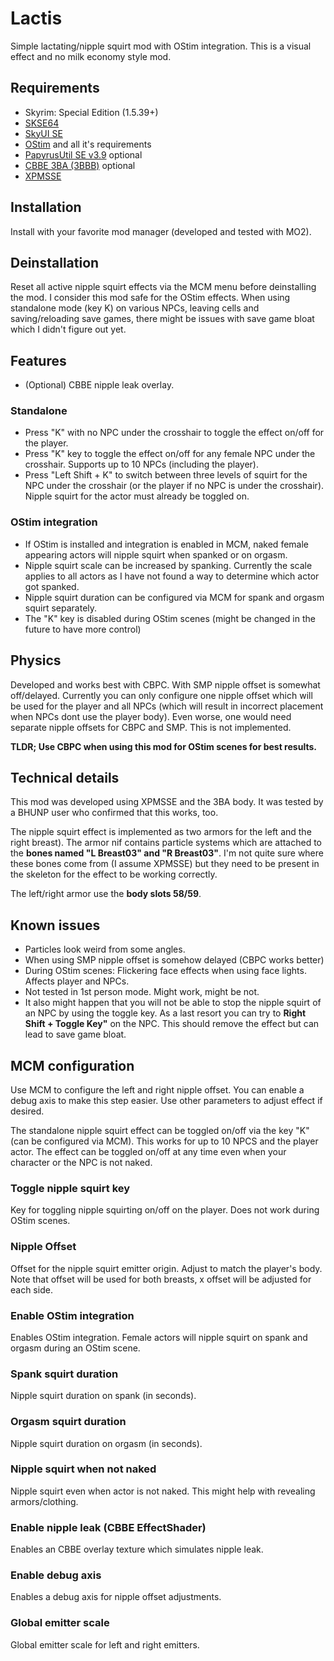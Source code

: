 # Lactis
Simple lactating/nipple squirt mod with OStim integration. This is a visual effect and no milk economy style mod.

## Requirements
+ Skyrim: Special Edition (1.5.39+)
+ [SKSE64](https://skse.silverlock.org/) 
+ [SkyUI SE](https://www.nexusmods.com/skyrimspecialedition/mods/12604)
+ [OStim](https://www.nexusmods.com/skyrimspecialedition/mods/40725) and all it's requirements
+ [PapyrusUtil SE v3.9](https://www.nexusmods.com/skyrimspecialedition/mods/13048?tab=files) optional
+ [CBBE 3BA (3BBB)](https://www.nexusmods.com/skyrimspecialedition/mods/30174) optional
+ [XPMSSE](https://www.nexusmods.com/skyrimspecialedition/mods/1988?tab=files)

## Installation
Install with your favorite mod manager (developed and tested with MO2).

## Deinstallation
Reset all active nipple squirt effects via the MCM menu before deinstalling the mod. 
I consider this mod safe for the OStim effects.
When using standalone mode (key K) on various NPCs, leaving cells and saving/reloading save games, there might be issues with save game bloat which I didn't figure out yet. 

## Features

+ (Optional) CBBE nipple leak overlay. 

### Standalone
+ Press "K" with no NPC under the crosshair to toggle the effect on/off for the player.
+ Press "K" key to toggle the effect on/off for any female NPC under the crosshair. Supports up to 10 NPCs (including the player).
+ Press "Left Shift + K" to switch between three levels of squirt for the NPC under the crosshair (or the player if no NPC is under the crosshair). Nipple squirt for the actor must already be toggled on.

### OStim integration
+ If OStim is installed and integration is enabled in MCM, naked female appearing actors will nipple squirt when spanked or on orgasm.
+ Nipple squirt scale can be increased by spanking. Currently the scale applies to all actors as I have not found a way to determine which actor got spanked.
+ Nipple squirt duration can be configured via MCM for spank and orgasm squirt separately.
+ The "K" key is disabled during OStim scenes (might be changed in the future to have more control)

## Physics
Developed and works best with CBPC. With SMP nipple offset is somewhat off/delayed.
Currently you can only configure one nipple offset which will be used for the player and all NPCs (which will result in incorrect placement when NPCs dont use the player body). Even worse, one would need separate nipple offsets for CBPC and SMP. This is not implemented. 

**TLDR; Use CBPC when using this mod for OStim scenes for best results.**

## Technical details
This mod was developed using XPMSSE and the 3BA body. It was tested by a BHUNP user who confirmed that this works, too.

The nipple squirt effect is implemented as two armors for the left and the right breast). The armor nif contains particle systems which are attached to the **bones named "L Breast03" and "R Breast03"**. I'm not quite sure where these bones come from (I assume XPMSSE) but they need to be present in the skeleton for the effect to be working correctly.

The left/right armor use the **body slots 58/59**.

## Known issues
+ Particles look weird from some angles.
+ When using SMP nipple offset is somehow delayed (CBPC works better)
+ During OStim scenes: Flickering face effects when using face lights. Affects player and NPCs.
+ Not tested in 1st person mode. Might work, might be not.
+ It also might happen that you will not be able to stop the nipple squirt of an NPC by using the toggle key. As a last resort you can try to **Right Shift + Toggle Key"** on the NPC. This should remove the effect but can lead to save game bloat.

## MCM configuration
Use MCM to configure the left and right nipple offset. You can enable a debug axis to make this step easier.
Use other parameters to adjust effect if desired.

The standalone nipple squirt effect can be toggled on/off via the key "K" (can be configured via MCM). This works for up to 10 NPCS and the player actor. The effect can be toggled on/off at any time even when your character or the NPC is not naked.

### Toggle nipple squirt key
Key for toggling nipple squirting on/off on the player. Does not work during OStim scenes.

### Nipple Offset
Offset for the nipple squirt emitter origin. Adjust to match the player's body. Note that offset will be used for both breasts, x offset will be adjusted for each side.

### Enable OStim integration
Enables OStim integration. Female actors will nipple squirt on spank and orgasm during an OStim scene.

### Spank squirt duration
Nipple squirt duration on spank (in seconds).

### Orgasm squirt duration
Nipple squirt duration on orgasm (in seconds).

### Nipple squirt when not naked
Nipple squirt even when actor is not naked. This might help with revealing armors/clothing.

### Enable nipple leak (CBBE EffectShader)
Enables an CBBE overlay texture which simulates nipple leak.

### Enable debug axis
Enables a debug axis for nipple offset adjustments.

### Global emitter scale
Global emitter scale for left and right emitters.


